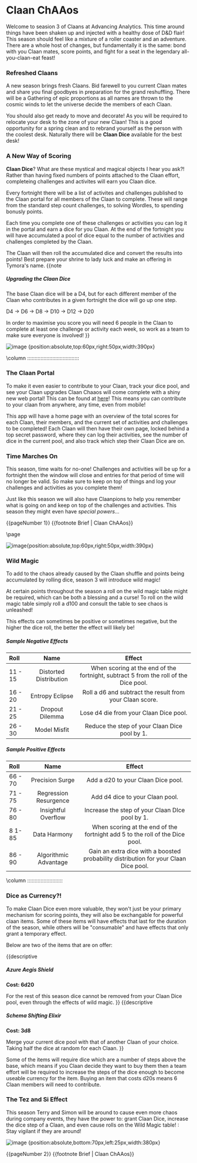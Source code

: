 
# Claan ChAAos
Welcome to seasion 3 of Claans at Advancing Analytics. This time around things have been shaken up and injected with a healthy dose of D&D flair! This season should feel like a mixture of a roller coaster and an adventure. There are a whole host of changes, but fundamentally it is the same: bond with you Claan mates, score points, and fight for a seat in the legendary all-you-claan-eat feast!

### Refreshed Claans
A new season brings fresh Claans. Bid farewell to you current Claan mates and share you final goodbyes in preparation for the grand reshuffling. There will be a Gathering of epic proportions as all names are thrown to the cosmic winds to let the universe decide the members of each Claan. 

You should also get ready to move and decorate! As you will be required to relocate your desk to the zone of your new Claan! This is a good opportunity for a spring clean and to rebrand yourself as the person with the coolest desk. Naturally there will be **Claan Dice** available for the best desk!

### A New Way of Scoring
**Claan Dice**? What are these mystical and magical objects I hear you ask?! Rather than having fixed numbers of points attached to the Claan effort, completeing challenges and activites will earn you Claan dice. 

Every fortnight there will be a list of activites and challenges published to the Claan portal for all members of the Claan to complete. These will range from the standard step count challenges, to solving Wordles, to spending bonusly points. 

Each time you complete one of these challenges or activities you can log it in the portal and earn a dice for you Claan. At the end of the fortnight you will have accumulated a pool of dice equal to the number of activities and challenges completed by the Claan.

The Claan will then roll the accumulated dice and convert the results into points! Best prepare your shrine to lady luck and make an offering in Tymora's name.
{{note
##### Upgrading the Claan Dice
The base Claan dice will be a D4, but for each different member of the Claan who contributes in a given fortnight the dice will go up one step. 

D4 -> D6 -> D8 -> D10 -> D12 -> D20

In order to maximise you score you will need 6 people in the Claan to complete at least one challenge or activity each week, so work as a team to make sure everyone is involved!
}}



![image](https://i.imgur.com/TUUgl7A.jpg) {position:absolute,top:60px,right:50px,width:390px}

\column
:::::::::::::::::::::::::::::::::::
### The Claan Portal
To make it even easier to contribute to your Claan, track your dice pool, and see your Claan upgrades Claan Chaaos will come complete with a shiny new web portal! This can be found at [here](https://claan-chaaos.streamlit.app)! This means you can contribute to your claan from anywhere, any time, even from mobile!

This app will have a home page with an overview of the total scores for each Claan, their members, and the current set of activities and challenges to be completed! Each Claan will then have their own page, locked behind a top secret password, where they can log their activities, see the number of dice in the current pool, and also track which step their Claan Dice are on. 

### Time Marches On
This season, time waits for no-one! Challenges and activities will be up for a fortnight then the window will close and entries for that period of time will no longer be valid. So make sure to keep on top of things and log your challenges and activities as you complete them!

Just like this season we will also have Claanpions to help you remember what is going on and keep on top of the challenges and activities. This season they might even have *special powers*...

{{pageNumber 1}}
{{footnote Brief | Claan ChAAos}}

\page

![image](https://eventyrgames.com/wp-content/uploads/2022/08/Mizzium-Apparatus-886x628.png){position:absolute,top:60px,right:50px,width:390px}


### Wild Magic
To add to the chaos already caused by the Claan shuffle and points being accumulated by rolling dice, season 3 will introduce wild magic!

At certain points throughout the season a roll on the wild magic table might be required, which can be both a blessing and a curse! To roll on the wild magic table simply roll a d100 and consult the table to see chaos is unleashed!

This effects can sometimes be positive or sometimes negative, but the higher the dice roll, the better the effect will likely be!


##### Sample Negative Effects
| Roll | Name | Effect |
|:---|:---:|:---:|
| 11 - 15 | Distorted Distribution | When scoring at the end of the fortnight, subtract 5 from the roll of the Dice pool. |
| 16 - 20 | Entropy Eclipse | Roll a d6 and subtract the result from your Claan score. |
| 21 - 25 | Dropout Dilemma |  Lose d4 die from your Claan Dice pool. |
| 26 - 30 | Model Misfit | Reduce the step of your Claan Dice pool by 1. |


##### Sample Positive Effects
| Roll | Name | Effect |
|:---|:---:|:---:|
| 66 - 70 | Precision Surge | Add a d20 to your Claan Dice pool. |
| 71 - 75 | Regression Resurgence | Add d4 dice to your Claan pool. |
| 76 - 80 | Insightful Overflow | Increase the step of your Claan DIce pool by 1. |
| 8 1- 85 | Data Harmony |  When scoring at the end of the fortnight add 5 to the roll of the Dice pool. |
| 86 - 90 | Algorithmic Advantage | Gain an extra dice with a boosted probability distribution for your Claan Dice pool. |

\column
::::::::::::::::::::::::
### Dice as Currency?!
To make Claan Dice even more valuable, they won't just be your primary mechanism for scoring points, they will also be exchangable for powerful claan items. Some of these items will have effects that last for the duration of the season, while others will be "consumable" and have effects that only grant a temporary effect.

Below are two of the items that are on offer:

{{descriptive
##### Azure Aegis Shield
**Cost: 6d20**

For the rest of this season dice cannot be removed from your Claan Dice pool, even through the effects of wild magic.
}}
{{descriptive
##### Schema Shifting Elixir
**Cost: 3d8**

Merge your current dice pool with that of another Claan of your choice. Taking half the dice at random for each Claan.
}}

Some of the items will require dice which are a number of steps above the base, which means if you Claan decide they want to buy them then a team effort will be required to increase the steps of the dice enough to become useable currency for the item. Buying an item that costs d20s means 6 Claan members will need to contribute.

### The Tez and Si Effect
This season Terry and Simon will be around to cause even more chaos during company events, they have the power to: grant Claan Dice, increase the dice step of a Claan, and even cause rolls on the Wild Magic table! 
:
Stay vigilant if they are around!

![image](https://www.gmbinder.com/images/aohxS6U.png) {position:absolute,bottom:70px,left:25px,width:380px}

{{pageNumber 2}}
{{footnote Brief | Claan ChAAos}}